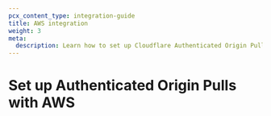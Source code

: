 ```yaml
---
pcx_content_type: integration-guide
title: AWS integration
weight: 3
meta:
  description: Learn how to set up Cloudflare Authenticated Origin Pulls with the AWS Application Load Balancer.
---
```


# Set up Authenticated Origin Pulls with AWS

